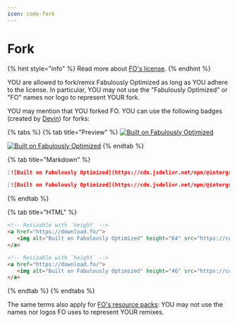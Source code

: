 ```yaml
---
icon: code-fork
---
```


# Fork

{% hint style="info" %}
Read more about [FO's license](https://github.com/Fabulously-Optimized/fabulously-optimized/blob/main/LICENSE.md).
{% endhint %}

YOU are allowed to fork/remix Fabulously Optimized as long as YOU adhere to the license. In particular, YOU may not use the "Fabulously Optimized" or "FO" names nor logo to represent YOUR fork.

YOU may mention that YOU forked FO. YOU can use the following badges (created by [Devin](https://intergrav.github.io/devins-badges-docs)) for forks:

{% tabs %}
{% tab title="Preview" %}
[![Built on Fabulously Optimized](https://cdn.jsdelivr.net/npm/@intergrav/devins-badges@3/assets/cozy/built-with/fabulously-optimized_64h.png)](https://download.fo/)

[![Built on Fabulously Optimized](https://cdn.jsdelivr.net/npm/@intergrav/devins-badges@3/assets/compact/built-with/fabulously-optimized_46h.png)](https://download.fo)
{% endtab %}

{% tab title="Markdown" %}
```md
[![Built on Fabulously Optimized](https://cdn.jsdelivr.net/npm/@intergrav/devins-badges@3/assets/cozy/built-with/fabulously-optimized_64h.png)](https://download.fo/)
```

```md
[![Built on Fabulously Optimized](https://cdn.jsdelivr.net/npm/@intergrav/devins-badges@3/assets/compact/built-with/fabulously-optimized_46h.png)](https://download.fo)
```
{% endtab %}

{% tab title="HTML" %}
```html
<!-- Resizable with `height` -->
<a href="https://download.fo/">
   <img alt="Built on Fabulously Optimized" height="64" src="https://cdn.jsdelivr.net/npm/@intergrav/devins-badges@3/assets/cozy/built-with/fabulously-optimized_vector.svg">
</a>
```

```html
<!-- Resizable with `height` -->
<a href="https://download.fo/">
   <img alt="Built on Fabulously Optimized" height="46" src="https://cdn.jsdelivr.net/npm/@intergrav/devins-badges@3/assets/compact/built-with/fabulously-optimized_vector.svg">
</a>
```
{% endtab %}
{% endtabs %}

The same terms also apply for [FO's resource packs](../../info/resource-packs/): YOU may not use the names nor logos FO uses to represent YOUR remixes.
